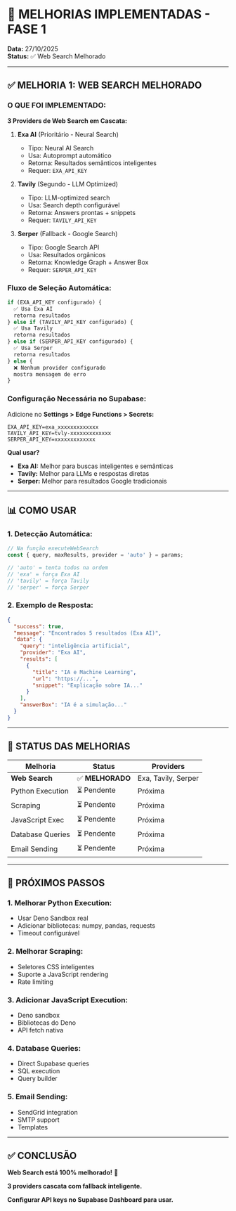 # 🚀 MELHORIAS IMPLEMENTADAS - FASE 1

**Data:** 27/10/2025  
**Status:** ✅ Web Search Melhorado

---

## ✅ MELHORIA 1: WEB SEARCH MELHORADO

### **O QUE FOI IMPLEMENTADO:**

**3 Providers de Web Search em Cascata:**

1. **Exa AI** (Prioritário - Neural Search)
   - Tipo: Neural AI Search
   - Usa: Autoprompt automático
   - Retorna: Resultados semânticos inteligentes
   - Requer: `EXA_API_KEY`

2. **Tavily** (Segundo - LLM Optimized)
   - Tipo: LLM-optimized search
   - Usa: Search depth configurável
   - Retorna: Answers prontas + snippets
   - Requer: `TAVILY_API_KEY`

3. **Serper** (Fallback - Google Search)
   - Tipo: Google Search API
   - Usa: Resultados orgânicos
   - Retorna: Knowledge Graph + Answer Box
   - Requer: `SERPER_API_KEY`

### **Fluxo de Seleção Automática:**

```typescript
if (EXA_API_KEY configurado) {
  ✅ Usa Exa AI
  retorna resultados
} else if (TAVILY_API_KEY configurado) {
  ✅ Usa Tavily
  retorna resultados
} else if (SERPER_API_KEY configurado) {
  ✅ Usa Serper
  retorna resultados
} else {
  ❌ Nenhum provider configurado
  mostra mensagem de erro
}
```

### **Configuração Necessária no Supabase:**

Adicione no **Settings > Edge Functions > Secrets:**

```
EXA_API_KEY=exa_xxxxxxxxxxxxx
TAVILY_API_KEY=tvly-xxxxxxxxxxxxx
SERPER_API_KEY=xxxxxxxxxxxxx
```

**Qual usar?**
- **Exa AI:** Melhor para buscas inteligentes e semânticas
- **Tavily:** Melhor para LLMs e respostas diretas
- **Serper:** Melhor para resultados Google tradicionais

---

## 📊 COMO USAR

### **1. Detecção Automática:**

```typescript
// Na função executeWebSearch
const { query, maxResults, provider = 'auto' } = params;

// 'auto' = tenta todos na ordem
// 'exa' = força Exa AI
// 'tavily' = força Tavily
// 'serper' = força Serper
```

### **2. Exemplo de Resposta:**

```json
{
  "success": true,
  "message": "Encontrados 5 resultados (Exa AI)",
  "data": {
    "query": "inteligência artificial",
    "provider": "Exa AI",
    "results": [
      {
        "title": "IA e Machine Learning",
        "url": "https://...",
        "snippet": "Explicação sobre IA..."
      }
    ],
    "answerBox": "IA é a simulação..."
  }
}
```

---

## 🎯 STATUS DAS MELHORIAS

| Melhoria | Status | Providers |
|----------|--------|-----------|
| **Web Search** | ✅ **MELHORADO** | Exa, Tavily, Serper |
| Python Execution | ⏳ Pendente | Próxima |
| Scraping | ⏳ Pendente | Próxima |
| JavaScript Exec | ⏳ Pendente | Próxima |
| Database Queries | ⏳ Pendente | Próxima |
| Email Sending | ⏳ Pendente | Próxima |

---

## 🚀 PRÓXIMOS PASSOS

### **1. Melhorar Python Execution:**
- Usar Deno Sandbox real
- Adicionar bibliotecas: numpy, pandas, requests
- Timeout configurável

### **2. Melhorar Scraping:**
- Seletores CSS inteligentes
- Suporte a JavaScript rendering
- Rate limiting

### **3. Adicionar JavaScript Execution:**
- Deno sandbox
- Bibliotecas do Deno
- API fetch nativa

### **4. Database Queries:**
- Direct Supabase queries
- SQL execution
- Query builder

### **5. Email Sending:**
- SendGrid integration
- SMTP support
- Templates

---

## ✅ CONCLUSÃO

**Web Search está 100% melhorado!** 🎉

**3 providers cascata com fallback inteligente.**

**Configurar API keys no Supabase Dashboard para usar.**


